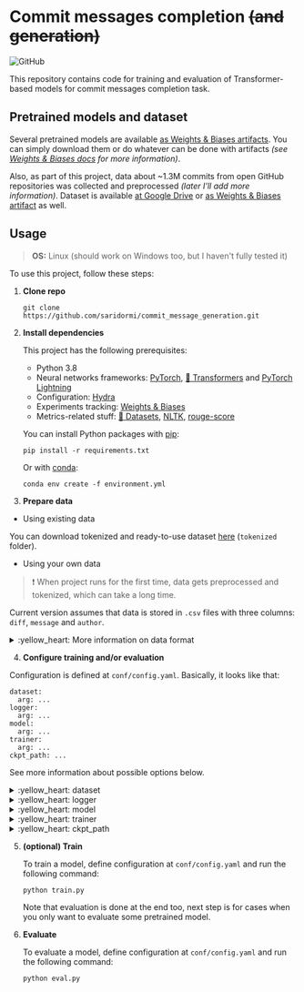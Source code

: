 # Commit messages completion ~~(and generation)~~
![GitHub](https://img.shields.io/github/license/saridormi/commit_message_generation?style=for-the-badge) 

This repository contains code for training and evaluation of Transformer-based models for commit messages completion task.

## Pretrained models and dataset

Several pretrained models are available [as Weights & Biases artifacts](https://wandb.ai/saridormi/commit_message_generation/artifacts/model). You can simply download them or do whatever can be done with artifacts *(see [Weights & Biases docs](https://docs.wandb.ai/guides/artifacts) for more information)*.

Also, as part of this project, data about ~1.3M commits from open GitHub repositories was collected and preprocessed *(later I'll add more information)*.  Dataset is available [at Google Drive](https://drive.google.com/drive/folders/1MgwVpvD2QYL5F3xZGdmb40T7RHdQEe7y)  or [as Weights & Biases artifact](https://wandb.ai/saridormi/commit_message_generation/artifacts/dataset) as well. 

## Usage
> **OS:** Linux (should work on Windows too, but I haven't fully tested it)

To use this project, follow these steps:

1. **Clone repo**
    ```
    git clone https://github.com/saridormi/commit_message_generation.git
    ```
2. **Install dependencies**

    This project has the following prerequisites:
    * Python 3.8
    * Neural networks frameworks: [PyTorch](https://pytorch.org/), [🤗 Transformers]() and [PyTorch Lightning](https://www.pytorchlightning.ai/)
    * Configuration: [Hydra](https://hydra.cc/)
    * Experiments tracking: [Weights & Biases](https://wandb.ai/site)
    * Metrics-related stuff: [🤗 Datasets](), [NLTK](https://www.nltk.org/), [rouge-score](https://pypi.org/project/rouge-score/)

    You can install Python packages with [pip](https://pip.pypa.io/en/stable/):
    ```
    pip install -r requirements.txt
    ```
    Or with [conda](https://docs.conda.io/en/latest/):
    ```
    conda env create -f environment.yml
    ```
3. **Prepare data**
- Using existing data

You can download tokenized and ready-to-use dataset [here](https://drive.google.com/drive/folders/1MgwVpvD2QYL5F3xZGdmb40T7RHdQEe7y) (`tokenized` folder).

- Using your own data

> ❗ When project runs for the first time, data gets preprocessed and tokenized, which can take a long time.
    
Current version assumes that data is stored in `.csv` files with three columns: `diff`, `message` and `author`.

<details>
<summary>:yellow_heart: More information on data format</summary>

* Diff is basically `git diff` output string but some special info like `index e345a66..f841d45` or `@@ -6,22 +6,24 @@` is omitted and it additionally contains special token `<FILE>` in lines with filenames. 
* Message is, well, commit message. 

 Note that in both cases input lines are separated with `<nl>` token and punctuation is additionally separated by whitespaces.
* Author can be anything that can be used as a dictionary key, e.g. some `id` integer or `name` string or `(name, email)` tuple.

Super simple examples of data format in cases of modifying, adding, deleting or renaming file:
|author|diff|message|
|:-:|:-:|:-:|
|1|<FILE> conf / config . yaml <nl> - batch_size : 4 <nl> + batch_size : 8|Change config|
|2|new file <nl> <FILE> conf / config . yaml <nl> + batch_size : 8|Add config|
|1|deleted file <nl> <FILE> conf / config . yaml <nl> - batch_size : 4|Remove config|
|2|rename from conf / config . yaml <nl> rename to conf / conf . yaml|Rename config|
</details>

4. **Configure training and/or evaluation**

Configuration is defined at `conf/config.yaml`. Basically, it looks like that:

```
dataset:
  arg: ...
logger:
  arg: ...
model:
  arg: ...
trainer:
  arg: ...
ckpt_path: ...
```

See more information about possible options below.

<details>
<summary>:yellow_heart: dataset</summary>

Defines everything data-related

* `dataset_root`: your path to data
        
* `with_history`: **true** if you want to use previous message history during training and evaluation and **false** otherwise
        
* `history_max_len`: maximum allowed number of tokens in previous message history and message combined
        
* `encoder_name_or_path`: pretrained model name or path for **diff tokenizer** *(see [HuggingFace docs](https://huggingface.co/transformers/v4.2.2/internal/tokenization_utils.html#transformers.tokenization_utils_base.PreTrainedTokenizerBase.from_pretrained) for additional info)*
        
* `decoder_name_or_path`: pretrained model name or path for **message tokenizer** *(see [HuggingFace docs](https://huggingface.co/transformers/v4.2.2/internal/tokenization_utils.html#transformers.tokenization_utils_base.PreTrainedTokenizerBase.from_pretrained) for additional info)*
        
* `local_rank` and `world_size` are needed for multi-GPU setup, they are set automatically
        
* `train_dataloader_conf` and etc. are passed to corresponding dataloaders *(see [PyTorch docs](https://pytorch.org/docs/1.7.0/data.html#torch.utils.data.DataLoader) for additional info)*
</details>

<details>
<summary>:yellow_heart: logger</summary>
Defines everything logging-related

* `_target_`: logger object that you want to use *(for Weights & Biases it's `pytorch_lightning.loggers.WandbLogger`, see [PyTorch Lightning docs](https://pytorch-lightning.readthedocs.io/en/1.1.4/logging.html#supported-loggers) for other options)*

* everything else is passed to logger object as kwargs
</details>

<details>
<summary>:yellow_heart: model</summary>
Defines everything model-related

Note that this project supports full encoder-decoder Transformer model and Transformer decoder model.

* `encoder_decoder`:  **true** if you want to use full encoder-decoder Transformer and **false** if you want to use Transformer decoder

Let's discuss these two cases separately.

1. Encoder-decoder:

  * `learning_rate`: pretty self-explanatory, but note that [`get_linear_schedule_with_warmup`](https://huggingface.co/transformers/v4.2.2/main_classes/optimizer_schedules.html#transformers.get_linear_schedule_with_warmup) is used so this learning rate value is maximum and it is reached after 4000 steps
  * `decoder_name_or_path`: pretrained model name or path for **decoder** *(see [HuggingFace docs](https://huggingface.co/transformers/v4.2.2/internal/tokenization_utils.html#transformers.tokenization_utils_base.PreTrainedTokenizerBase.from_pretrained) for additional info)*
  * `encoder_name_or_path`: pretrained model name or path for **encoder** *(see [HuggingFace docs](https://huggingface.co/transformers/v4.2.2/internal/tokenization_utils.html#transformers.tokenization_utils_base.PreTrainedTokenizerBase.from_pretrained) for additional info)*
  * `num_layers_encoder`: number of layers in **encoder**
  * `num_layers_decoder`: number of layers in **decoder**

You have to specify either `num_layers` for training from scratch or `name_or_path` for loading pretrained models. You can also specify `num_layers` for pretrained models, if it is less than actual number of layers in pretrained checkpoint, `num_layers` layers will be chosen uniformly.

2. Decoder-only:
  
  * `learning_rate`: pretty self-explanatory, but note that [`get_linear_schedule_with_warmup`](https://huggingface.co/transformers/v4.2.2/main_classes/optimizer_schedules.html#transformers.get_linear_schedule_with_warmup) is used so this learning rate value is maximum and it is reached after 4000 steps
  * `decoder_name_or_path`: pretrained model name or path for **decoder** *(see [HuggingFace docs](https://huggingface.co/transformers/v4.2.2/internal/tokenization_utils.html#transformers.tokenization_utils_base.PreTrainedTokenizerBase.from_pretrained) for additional info)*
</details>

<details>
<summary>:yellow_heart: trainer</summary>
Defines everything trainer-related

All options from here are passed to Trainer as kwargs. See [PyTorch Lightning docs](https://pytorch-lightning.readthedocs.io/en/1.1.4/trainer.html) for more information.
</details>

<details>
<summary>:yellow_heart: ckpt_path</summary>
Provide a path to pretrained model checkpoint here to evaluate it.
</details>

5. **(optional) Train**
    
    To train a model, define configuration at `conf/config.yaml` and run the following command:
    ```
    python train.py
    ```

    Note that evaluation is done at the end too, next step is for cases when you only want to evaluate some pretrained model.
    
6. **Evaluate**

    To evaluate a model, define configuration at `conf/config.yaml` and run the following command:
    ```
    python eval.py
    ```